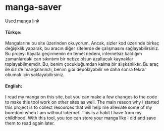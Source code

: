 # manga-saver


<a href="https://trmangaoku.com/manga/"> Used manga link <a/>


#### Türkçe: 
Mangalarımı bu site üzerinden okuyorum. Ancak, sizler kod üzerinde birkaç değişiklik yaparak, bu aracın diğer sitelerde de çalışmasını sağlayabilirsiniz. Bu projeyi hayata geçirmemin en temel nedeni, internetsiz kaldığım zamanlardaki can sıkıntımı bir nebze olsun azaltacak kaynaklar toplayabilmemdir. Bu, benim çocukluğumdan kalma bir alışkanlıktır. Bu araç ile siz de mangalarınızı, benim gibi depolayabilir ve daha sonra tekrar okumak için saklayabilirsiniz.

#### English:
I read my manga on this site, but you can make a few changes to the code to make this tool work on other sites as well. The main reason why I started this project is to collect resources that will help me alleviate some of my boredom when I am without internet. This is a habit I have from my childhood. With this tool, you too can store your manga like I did and save them to read again later.
